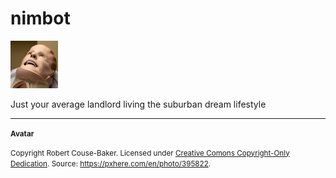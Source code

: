 # nimbot

<img src="avatar.jpg" alt="nimbot's avatar" width="15%" height="15%">

Just your average landlord living the suburban dream lifestyle

---

<small>
<b>Avatar</b>

Copyright Robert Couse-Baker. Licensed under [Creative Comons Copyright-Only Dedication](https://creativecommons.org/licenses/publicdomain/]). Source: https://pxhere.com/en/photo/395822.
</small>
